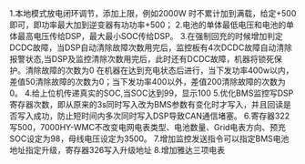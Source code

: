 1.本地模式放电闭环调节，添加上限，例如2000W 时不累计加到满载，给定+500即可，即功率最大加到逆变器有功功率+500；
2.电池的单体最低电压和电池的单体最高电压传给DSP，最大最小SOC传给DSP。
3.在强制回充的时候增加判定DCDC故障，当DSP自动清除故障次数用完后，监控板有4次DCDC故障自动清除报警状态,当DSP及监控清除次数用完后，此时还有DCDC故障，机器将锁死保护。清除故障的次数为0 在机器在达到充电状态后进行，当下发功率400w以内，差值50清除故障的次数为0；当下发功率400以外，差值200清除故障的次数为0。
4.给上位机传递真实的SOC,当SOC达到99，显示100
5.优化BMS监控写DSP寄存器次数，即从原来的3s同时写入改为BMS参数有变化时才写入，并且回读是否写入成功，防止短时间内多次同时写入DSP导致CAN通信堵塞。
6.寄存器322写500，7000HY-WMC不改变电网电表类型、电池数量、Grid电表方向、预充SOC设定为98，母线电压设定为3500。
7.增加监控发送指令可以指定BMS电池地址指定升级，寄存器326写入升级地址
8.增加雅达三项电表